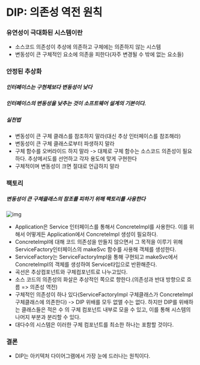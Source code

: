 # DIP: 의존성 역전 원칙



### 유연성이 극대화된 시스템이란

* 소스코드 의존성이 추상에 의존하고 구체에는 의존하지 않는 시스템
* 변동성이 큰 구체적인 요소에 의존을 피한다(자주 변경될 수 밖에 없는 요소들)

### 안정된 추상화

##### 인터페이스는 구현체보다 변동성이 낮다

##### 인터페이스의 변동성을 낮추는 것이 소프트웨어 설계의 기본이다.

##### 실천법

* 변동성이 큰 구체 클래스를 참조하지 말라(대신 추상 인터페이스를 참조해라)
* 변동성이 큰 구체 클래스로부터 파생하지 말라
* 구체 함수를 오버라이드 하지 말라
  -> 대체로 구체 함수는 소스코드 의존성이 필요하다. 추상메서도를 선언하고 각자 용도에 맞게 구현한다
* 구체적이며 변동성이 크면 절대로 언급하지 말라

### 팩토리

##### 변동성이 큰 구체클래스의 참조를 피하기 위해 팩토리를 사용한다

![img](https://k.kakaocdn.net/dn/6XEQ7/btrgbmULxqW/7uCjFePMPrtcwrGm9XIh4k/img.png)

* Application은 Service 인터페이스를 통해서 ConcreteImpl를 사용한다. 이를 위해서 어떻게든 Application에서 ConcreteImpl 생성이 필요하다.
* ConcreteImpl에 대해 코드 의존성을 만들지 않으면서 그 목적을 이루기 위해 ServiceFactory인터페이스의 makeSvc 함수를 사용해 객체를 생성한다.
* ServiceFactory는 ServiceFactoryImpl을 통해 구현되고 makeSvc에서 ConcreteImpl의 객체를 생성하여 Service타입으로 반환해준다.
* 곡선은 추상컴포넌트와 구체컴포넌트로 나누고있다.
* 소스 코드의 의존성의 화살은 추상적인 쪽으로 향한다.(의존성과 반대 방향으로 흐름 => 의존성 역전)
* 구체적인 의존성이 하나 있다(ServiceFactoryImpl 구체클래스가 ConcreteImpl 구체클래스에 의존한다)
  -> DIP 위배를 모두 없앨 수는 없다. 하지만 DIP를 위배하는 클래스들은 적은 수 의 구체 컴포넌트 내부로 모을 수 있고, 이를 통해 시스템의 나머지 부분과 분리할 수 있다.
* 대다수의 시스템은 이러한 구체 컴포넌트를 최소한 하나는 포함할 것이다.



### 결론

* DIP는 아키텍처 다이어그램에서 가장 눈에 드러나는 원칙이다.



